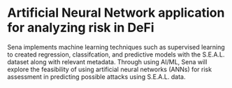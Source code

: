 # Artificial Neural Network application for analyzing risk in DeFi

Sena implements machine learning techniques such as supervised learning to created regression, classifcation, and predictive models with the S.E.A.L. dataset along with relevant metadata. Through using AI/ML, Sena will explore the feasibility of using artificial neural networks (ANNs) for risk assessment in predicting possible attacks using S.E.A.L. data.
